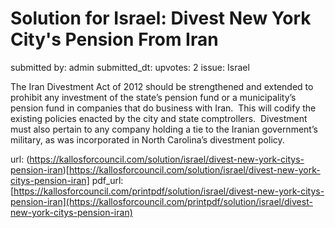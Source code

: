 # Solution for Israel: Divest New York City's Pension From Iran #

submitted by: admin
submitted_dt: 
upvotes: 2
issue: Israel

The Iran Divestment Act of 2012 should be strengthened and extended to prohibit any investment of the state’s pension fund or a municipality’s pension fund in companies that do business with Iran.  This will codify the existing policies enacted by the city and state comptrollers. 
Divestment must also pertain to any company holding a tie to the Iranian government’s military, as was incorporated in North Carolina’s divestment policy.

url: (https://kallosforcouncil.com/solution/israel/divest-new-york-citys-pension-iran)[https://kallosforcouncil.com/solution/israel/divest-new-york-citys-pension-iran]
pdf_url: [https://kallosforcouncil.com/printpdf/solution/israel/divest-new-york-citys-pension-iran](https://kallosforcouncil.com/printpdf/solution/israel/divest-new-york-citys-pension-iran)